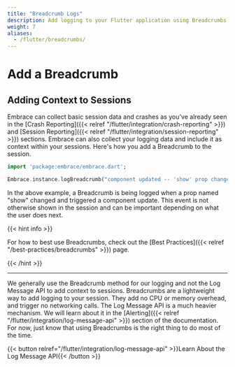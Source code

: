 ```yaml
---
title: "Breadcrumb Logs"
description: Add logging to your Flutter application using Breadcrumbs with the Embrace SDK
weight: 7
aliases:
  - /flutter/breadcrumbs/
---
```


# Add a Breadcrumb

## Adding Context to Sessions

Embrace can collect basic session data and crashes as you've already seen in the [Crash Reporting]({{< relref "/flutter/integration/crash-reporting" >}}) and [Session Reporting]({{< relref "/flutter/integration/session-reporting" >}}) sections.
Embrace can also collect your logging data and include it as context within your sessions.
Here's how you add a Breadcrumb to the session.

```dart
import 'package:embrace/embrace.dart';

Embrace.instance.logBreadcrumb("component updated -- 'show' prop changed from true to false");
```

In the above example, a Breadcrumb is being logged when a prop named "show" changed and triggered a component update.
This event is not otherwise shown in the session and can be important depending on what the user does next.

{{< hint info >}}

For how to best use Breadcrumbs, check out the [Best Practices]({{< relref "/best-practices/breadcrumbs" >}}) page. 

{{< /hint >}}

---

We generally use the Breadcrumb method for our logging and not the Log Message API to add context to sessions.
Breadcrumbs are a lightweight way to add logging to your session. They add no CPU or memory overhead, and trigger no networking calls.
The Log Message API is a much heavier mechanism. We will learn about it in the [Alerting]({{< relref "/flutter/integration/log-message-api" >}}) section of the documentation.
For now, just know that using Breadcrumbs is the right thing to do most of the time.

{{< button relref="/flutter/integration/log-message-api" >}}Learn About the Log Message API{{< /button >}}
